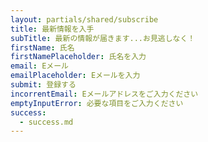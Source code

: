 ```yaml
---
layout: partials/shared/subscribe
title: 最新情報を入手
subTitle: 最新の情報が届きます...お見逃しなく！
firstName: 氏名
firstNamePlaceholder: 氏名を入力
email: Eメール
emailPlaceholder: Eメールを入力
submit: 登録する
incorrentEmail: Eメールアドレスをご入力ください
emptyInputError: 必要な項目をご入力ください
success:
  - success.md
---
```

